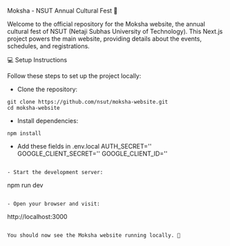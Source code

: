 Moksha - NSUT Annual Cultural Fest 🎉

Welcome to the official repository for the Moksha website, the annual cultural fest of NSUT (Netaji Subhas University of Technology).
This Next.js project powers the main website, providing details about the events, schedules, and registrations.

💻 Setup Instructions

Follow these steps to set up the project locally:

- Clone the repository:

```
git clone https://github.com/nsut/moksha-website.git
cd moksha-website
```



- Install dependencies:

```
npm install
```

- Add these fields in .env.local
    AUTH_SECRET=''
    GOOGLE_CLIENT_SECRET=''
    GOOGLE_CLIENT_ID=''
```

- Start the development server:

```
npm run dev
```

- Open your browser and visit:

```
http://localhost:3000
```

You should now see the Moksha website running locally. 🎉
